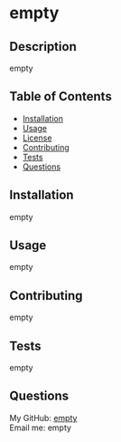   # empty

  

  ## Description

  empty

  ## Table of Contents

  * [Installation](#installation)
  * [Usage](#usage)
  * [License](#license)
  * [Contributing](#contributing)
  * [Tests](#tests)
  * [Questions](#questions)

  ## Installation

  empty

  ## Usage 

  empty

  

  ## Contributing

  empty
  
  ## Tests
  empty

  ## Questions
  My GitHub: [empty](https://github.com/empty) <br>
  Email me: empty
  